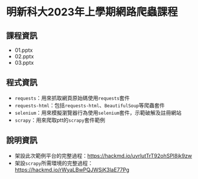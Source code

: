 # 明新科大2023年上學期網路爬蟲課程
## 課程資訊
* 01.pptx
* 02.pptx
* 03.pptx

## 程式資訊
* `requests`：用來抓取網頁原始碼使用`requests`套件
* `requests-html`：包括`requests-html`、`BeautifulSoup`等爬蟲套件
* `selenium`：用來模擬瀏覽器行為使用`selenium`套件，示範破解及註冊網站
* `scrapy`：用來爬取ptt的`scrapy`套件範例

## 說明資訊

* 架設此次範例平台的完整過程：https://hackmd.io/uvrlutTrT92ohSPl8jk9zw
* 架設`scrapy`所需環境的完整過程：https://hackmd.io/rWyaLBwPQJWSjK3laE77Pg